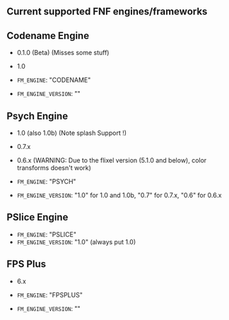 ## Current supported FNF engines/frameworks

## Codename Engine
- 0.1.0 (Beta) (Misses some stuff)
- 1.0

- `FM_ENGINE`: "CODENAME"
- `FM_ENGINE_VERSION`: ""
## Psych Engine
- 1.0 (also 1.0b) (Note splash Support !)
- 0.7.x
- 0.6.x (WARNING: Due to the flixel version (5.1.0 and below), color transforms doesn't work)

- `FM_ENGINE`: "PSYCH"
- `FM_ENGINE_VERSION`: "1.0" for 1.0 and 1.0b, "0.7" for 0.7.x, "0.6" for 0.6.x
## PSlice Engine
- `FM_ENGINE`: "PSLICE"
- `FM_ENGINE_VERSION`: "1.0" (always put 1.0)
## FPS Plus
- 6.x

- `FM_ENGINE`: "FPSPLUS"
- `FM_ENGINE_VERSION`: ""
